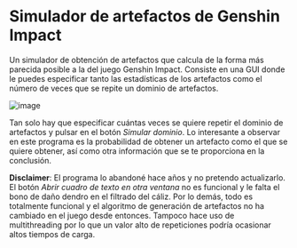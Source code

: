 # Simulador de artefactos de Genshin Impact
Un simulador de obtención de artefactos que calcula de la forma más parecida posible a la del juego Genshin Impact. Consiste en una GUI donde le puedes especificar tanto las estadísticas de los artefactos como el número de veces que se repite un dominio de artefactos.

![image](https://github.com/Sauleteh/genshin-impact-simulador-artefactos/assets/22859905/87ee77b5-84d0-4e35-a80a-8be1d3c79b44)

Tan solo hay que especificar cuántas veces se quiere repetir el dominio de artefactos y pulsar en el botón *Simular dominio*. Lo interesante a observar en este programa es la probabilidad de obtener un artefacto como el que se quiere obtener, así como otra información que se te proporciona en la conclusión.

**Disclaimer**: El programa lo abandoné hace años y no pretendo actualizarlo. El botón *Abrir cuadro de texto en otra ventana* no es funcional y le falta el bono de daño dendro en el filtrado del cáliz. Por lo demás, todo es totalmente funcional y el algoritmo de generación de artefactos no ha cambiado en el juego desde entonces. Tampoco hace uso de multithreading por lo que un valor alto de repeticiones podría ocasionar altos tiempos de carga.
